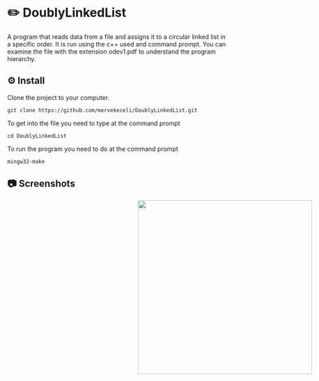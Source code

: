 # ✏️ DoublyLinkedList

A program that reads data from a file and assigns it to a circular linked list in a specific order. It is run using the c++ used and command prompt. You can examine the file with the extension odev1.pdf to understand the program hierarchy.

## ⚙️ Install

Clone the project to your computer.
```
git clone https://github.com/mervekeceli/DoublyLinkedList.git
```

To get into the file you need to type at the command prompt
```
cd DoublyLinkedList
```

To run the program you need to do at the command prompt
```
mingw32-make
```

## 📷 Screenshots
<div style="display: flex; width: 1000px; justify-content: space-evenly;">
  <img src="https://web.whatsapp.com/d12ed78a-9041-4d08-922e-162c3bdf1e63" width="400px;" alt=""/>
</div>


